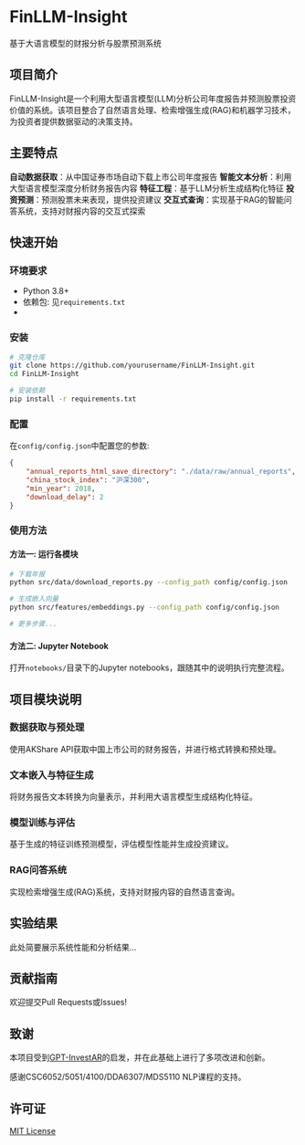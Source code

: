 # FinLLM-Insight
基于大语言模型的财报分析与股票预测系统

## 项目简介
FinLLM-Insight是一个利用大型语言模型(LLM)分析公司年度报告并预测股票投资价值的系统。该项目整合了自然语言处理、检索增强生成(RAG)和机器学习技术，为投资者提供数据驱动的决策支持。
## 主要特点
**自动数据获取**：从中国证券市场自动下载上市公司年度报告
**智能文本分析**：利用大型语言模型深度分析财务报告内容
**特征工程**：基于LLM分析生成结构化特征
**投资预测**：预测股票未来表现，提供投资建议
**交互式查询**：实现基于RAG的智能问答系统，支持对财报内容的交互式探索

## 快速开始
### 环境要求

- Python 3.8+
- 依赖包: 见`requirements.txt`
- 
### 安装
```bash
# 克隆仓库
git clone https://github.com/yourusername/FinLLM-Insight.git
cd FinLLM-Insight

# 安装依赖
pip install -r requirements.txt
```

### 配置

在`config/config.json`中配置您的参数:

```json
{
    "annual_reports_html_save_directory": "./data/raw/annual_reports",
    "china_stock_index": "沪深300",
    "min_year": 2018,
    "download_delay": 2
}
```

### 使用方法

#### 方法一: 运行各模块

```bash
# 下载年报
python src/data/download_reports.py --config_path config/config.json

# 生成嵌入向量
python src/features/embeddings.py --config_path config/config.json

# 更多步骤...
```

#### 方法二: Jupyter Notebook

打开`notebooks/`目录下的Jupyter notebooks，跟随其中的说明执行完整流程。

## 项目模块说明

### 数据获取与预处理

使用AKShare API获取中国上市公司的财务报告，并进行格式转换和预处理。

### 文本嵌入与特征生成

将财务报告文本转换为向量表示，并利用大语言模型生成结构化特征。

### 模型训练与评估

基于生成的特征训练预测模型，评估模型性能并生成投资建议。

### RAG问答系统

实现检索增强生成(RAG)系统，支持对财报内容的自然语言查询。

## 实验结果

此处简要展示系统性能和分析结果...

## 贡献指南

欢迎提交Pull Requests或Issues!

## 致谢

本项目受到[GPT-InvestAR](https://github.com/UditGupta10/GPT-InvestAR)的启发，并在此基础上进行了多项改进和创新。

感谢CSC6052/5051/4100/DDA6307/MDS5110 NLP课程的支持。

## 许可证

[MIT License](LICENSE)
